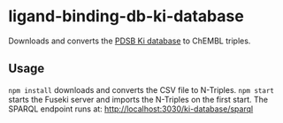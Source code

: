 # ligand-binding-db-ki-database

Downloads and converts the [PDSB Ki database](http://kidbdev.med.unc.edu/databases/kidb.php) to ChEMBL triples.

## Usage

`npm install` downloads and converts the CSV file to N-Triples.
`npm start` starts the Fuseki server and imports the N-Triples on the first start.
The SPARQL endpoint runs at: [http://localhost:3030/ki-database/sparql](http://localhost:3030/ki-database/sparql)
